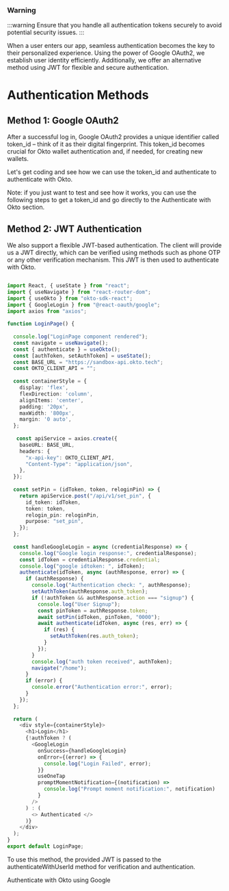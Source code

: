 ### Warning

:::warning
Ensure that you handle all authentication tokens securely to avoid potential security issues.
:::

 When a user enters our app, seamless authentication becomes the key to their personalized experience. Using the power of Google OAuth2, we establish user identity efficiently. Additionally, we offer an alternative method using JWT for flexible and secure authentication.

# Authentication Methods

## Method 1: Google OAuth2
After a successful log in, Google OAuth2 provides a unique identifier called token_id – think of it as their digital fingerprint. This token_id becomes crucial for Okto wallet authentication and, if needed, for creating new wallets.

Let's get coding and see how we can use the token_id and authenticate to authenticate with Okto.

Note: if you just want to test and see how it works, you can use the following steps to get a token_id and go directly to the Authenticate with Okto section.

## Method 2: JWT Authentication
We also support a flexible JWT-based authentication. The client will provide us a JWT directly, which can be verified using methods such as phone OTP or any other verification mechanism. This JWT is then used to authenticate with Okto.

```typescript

import React, { useState } from "react";
import { useNavigate } from "react-router-dom";
import { useOkto } from "okto-sdk-react";
import { GoogleLogin } from "@react-oauth/google";
import axios from "axios";
 
function LoginPage() {
 
  console.log("LoginPage component rendered");
  const navigate = useNavigate();
  const { authenticate } = useOkto();
  const [authToken, setAuthToken] = useState();
  const BASE_URL = "https://sandbox-api.okto.tech";
  const OKTO_CLIENT_API = "";
 
  const containerStyle = {
    display: 'flex',
    flexDirection: 'column',
    alignItems: 'center',
    padding: '20px',
    maxWidth: '800px',
    margin: '0 auto',
  };
 
   const apiService = axios.create({
    baseURL: BASE_URL,
    headers: {
      "x-api-key": OKTO_CLIENT_API,
      "Content-Type": "application/json",
    },
  });
 
  const setPin = (idToken, token, reloginPin) => {
    return apiService.post("/api/v1/set_pin", {
      id_token: idToken,
      token: token,
      relogin_pin: reloginPin,
      purpose: "set_pin",
    });
  };
 
  const handleGoogleLogin = async (credentialResponse) => {
    console.log("Google login response:", credentialResponse);
    const idToken = credentialResponse.credential;
    console.log("google idtoken: ", idToken);
    authenticate(idToken, async (authResponse, error) => {
      if (authResponse) {
        console.log("Authentication check: ", authResponse);
        setAuthToken(authResponse.auth_token);
        if (!authToken && authResponse.action === "signup") {
          console.log("User Signup");
          const pinToken = authResponse.token;
          await setPin(idToken, pinToken, "0000");
          await authenticate(idToken, async (res, err) => {
            if (res) {
              setAuthToken(res.auth_token);
            }
          });
        }
        console.log("auth token received", authToken);
        navigate("/home");
      }
      if (error) {
        console.error("Authentication error:", error);
      }
    });
  };
 
  return (
    <div style={containerStyle}>
      <h1>Login</h1>
      {!authToken ? (
        <GoogleLogin
          onSuccess={handleGoogleLogin}
          onError={(error) => {
            console.log("Login Failed", error);
          }}
          useOneTap
          promptMomentNotification={(notification) =>
            console.log("Prompt moment notification:", notification)
          }
        />
      ) : (
        <> Authenticated </>
      )}
    </div>
  );
}
export default LoginPage;
 ```

To use this method, the provided JWT is passed to the authenticateWithUserId method for verification and authentication.

Authenticate with Okto using Google
